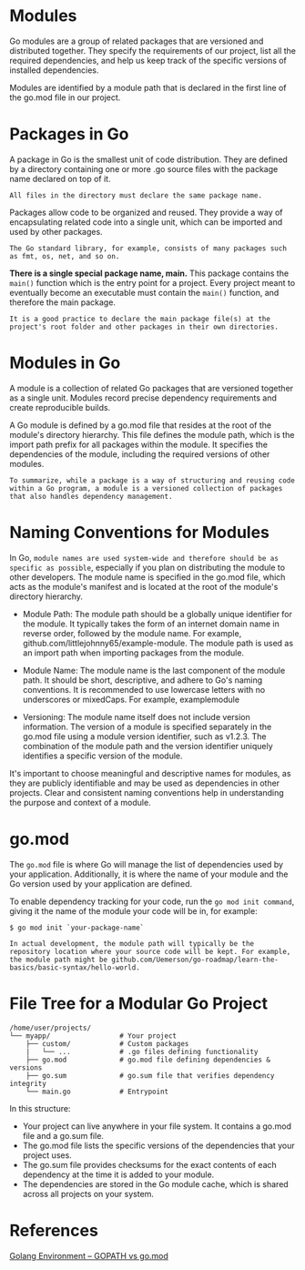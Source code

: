 # Modules

Go modules are a group of related packages that are versioned and distributed together. They specify the requirements of our project, list all the required dependencies, and help us keep track of the specific versions of installed dependencies.

Modules are identified by a module path that is declared in the first line of the go.mod file in our project.

# Packages in Go

A package in Go is the smallest unit of code distribution. They are defined by a directory containing one or more .go source files with the package name declared on top of it.

    All files in the directory must declare the same package name.

Packages allow code to be organized and reused. They provide a way of encapsulating related code into a single unit, which can be imported and used by other packages.

    The Go standard library, for example, consists of many packages such as fmt, os, net, and so on.

**There is a single special package name, main.** This package contains the `main()` function which is the entry point for a project. Every project meant to eventually become an executable must contain the `main()` function, and therefore the main package.

    It is a good practice to declare the main package file(s) at the project's root folder and other packages in their own directories.

# Modules in Go

A module is a collection of related Go packages that are versioned together as a single unit. Modules record precise dependency requirements and create reproducible builds.

A Go module is defined by a go.mod file that resides at the root of the module's directory hierarchy. This file defines the module path, which is the import path prefix for all packages within the module. It specifies the dependencies of the module, including the required versions of other modules.

    To summarize, while a package is a way of structuring and reusing code within a Go program, a module is a versioned collection of packages that also handles dependency management.

# Naming Conventions for Modules

In Go, `module names are used system-wide and therefore should be as specific as possible`, especially if you plan on distributing the module to other developers. The module name is specified in the go.mod file, which acts as the module's manifest and is located at the root of the module's directory hierarchy.

- Module Path: The module path should be a globally unique identifier for the module. It typically takes the form of an internet domain name in reverse order, followed by the module name. For example, github.com/littlejohnny65/example-module. The module path is used as an import path when importing packages from the module.

- Module Name: The module name is the last component of the module path. It should be short, descriptive, and adhere to Go's naming conventions. It is recommended to use lowercase letters with no underscores or mixedCaps. For example, examplemodule

- Versioning: The module name itself does not include version information. The version of a module is specified separately in the go.mod file using a module version identifier, such as v1.2.3. The combination of the module path and the version identifier uniquely identifies a specific version of the module.

It's important to choose meaningful and descriptive names for modules, as they are publicly identifiable and may be used as dependencies in other projects. Clear and consistent naming conventions help in understanding the purpose and context of a module.

# go.mod

The `go.mod` file is where Go will manage the list of dependencies used by your application. Additionally, it is where the name of your module and the Go version used by your application are defined.

To enable dependency tracking for your code, run the `go mod init command`, giving it the name of the module your code will be in, for example:

```
$ go mod init `your-package-name`
```

    In actual development, the module path will typically be the repository location where your source code will be kept. For example, the module path might be github.com/Uemerson/go-roadmap/learn-the-basics/basic-syntax/hello-world.

# File Tree for a Modular Go Project

```
/home/user/projects/
└── myapp/                 # Your project
    ├── custom/            # Custom packages
    |   └── ...            # .go files defining functionality
    ├── go.mod             # go.mod file defining dependencies & versions
    ├── go.sum             # go.sum file that verifies dependency integrity
    └── main.go            # Entrypoint
```

In this structure:

- Your project can live anywhere in your file system. It contains a go.mod file and a go.sum file.
- The go.mod file lists the specific versions of the dependencies that your project uses.
- The go.sum file provides checksums for the exact contents of each dependency at the time it is added to your module.
- The dependencies are stored in the Go module cache, which is shared across all projects on your system.

# References

[Golang Environment – GOPATH vs go.mod](https://www.freecodecamp.org/news/golang-environment-gopath-vs-go-mod/)
